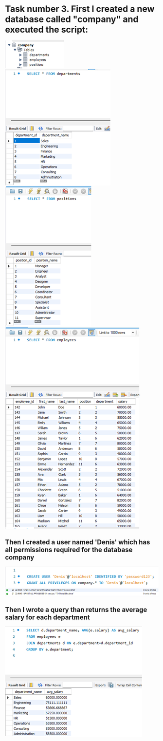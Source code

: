 <h1>Task number 3. First I created a new database called "company" and executed the script:</h1>

![alt text](Screenshot_6.png)
![alt text](Screenshot_3.png)
![alt text](Screenshot_4.png)
![alt text](Screenshot_2.png)

 <h2>Then I created a user named 'Denis' which has all permissions required for the database company </h2>
 
![alt text](Screenshot_9.png)
![alt text](Screenshot_1-1.png)

 <h2>Then I wrote a query than returns the average salary for each department </h2>
 
![alt text](Screenshot_5.png)
